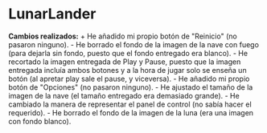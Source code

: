 # LunarLander

**Cambios realizados:**
    + He añadido mi propio botón de "Reinicio" (no pasaron ninguno).
    - He borrado el fondo de la imagen de la nave con fuego (para dejarla sin fondo, puesto que el fondo entregado era blanco).
    - He recortado la imagen entregada de Play y Pause, puesto que la imagen entregada incluía ambos botones y a la hora de 
    jugar solo se enseña un botón (al apretar play sale el pause, y viceversa).
    - He añadido mi propio botón de "Opciones" (no pasaron ninguno).
    - He ajustado el tamaño de la imagen de la nave (el tamaño entregado era demasiado grande).
    - He cambiado la manera de representar el panel de control (no sabía hacer el requerido).
    - He borrado el fondo de la imagen de la luna (era una imagen con fondo blanco).
